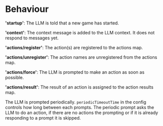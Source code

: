 # Behaviour

**'startup'**: The LLM is told that a new game has started.

**'context'**: The context message is added to the LLM context. It does not respond to messages yet.

**'actions/register'**: The action(s) are registered to the actions map.

**'actions/unregister'**: The action names are unregistered from the actions map.

**'actions/force'**: The LLM is prompted to make an action as soon as possible.

**'actions/result'**: The result of an action is assigned to the action results map.

The LLM is prompted periodically. `periodicTimeoutTime` in the config controls how long between each prompts. The periodic prompt asks the LLM to do an action, if there are no actions the prompting or if it is already responding to a prompt it is skipped.

